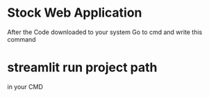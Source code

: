 # Stock Web Application
After the Code downloaded to your system Go to cmd and write this command 
# streamlit run project path
in your CMD
